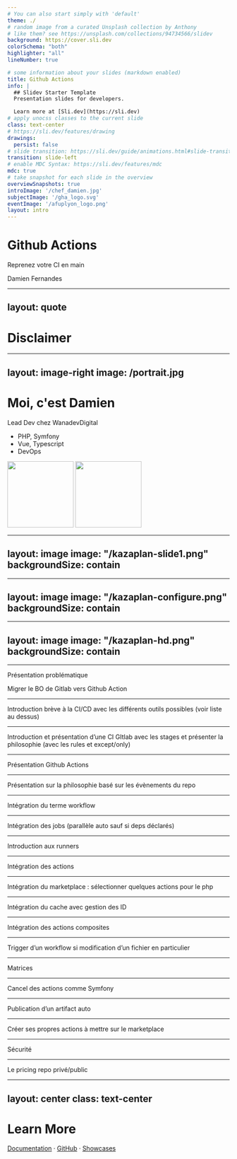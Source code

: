 ```yaml
---
# You can also start simply with 'default'
theme: ./
# random image from a curated Unsplash collection by Anthony
# like them? see https://unsplash.com/collections/94734566/slidev
background: https://cover.sli.dev
colorSchema: "both"
highlighter: "all"
lineNumber: true

# some information about your slides (markdown enabled)
title: Github Actions 
info: |
  ## Slidev Starter Template
  Presentation slides for developers.

  Learn more at [Sli.dev](https://sli.dev)
# apply unocss classes to the current slide
class: text-center
# https://sli.dev/features/drawing
drawings:
  persist: false
# slide transition: https://sli.dev/guide/animations.html#slide-transitions
transition: slide-left
# enable MDC Syntax: https://sli.dev/features/mdc
mdc: true
# take snapshot for each slide in the overview
overviewSnapshots: true
introImage: '/chef_damien.jpg'
subjectImage: '/gha_logo.svg'
eventImage: '/afuplyon_logo.png'
layout: intro
---
```


# Github Actions

Reprenez votre CI en main

Damien Fernandes 

<div class="abs-br m-6 flex gap-2">
  <a href="https://github.com/damienfern" target="_blank" alt="GitHub" title="Open in GitHub"
    class="text-xl slidev-icon-btn opacity-50 !border-none !hover:text-white">
    <carbon-logo-github />
  </a>
</div>


<!-- But de la présentation :
- vous aider à mieux comprendre GA
- 
- vous donner des tips 
-->

---
layout: quote
---

# <span v-mark>Disclaimer</span>


---
layout: image-right
image: /portrait.jpg
---

# Moi, c'est Damien

Lead Dev chez WanadevDigital

- PHP, Symfony
- Vue, Typescript
- DevOps

<div class="grid grid-cols-2 items-center pt-10" >
  <img src="/wd-logo.webp"  height="150" width="150" class="rounded-lg" />
  <img src="/kazaplan-logo.png" height="150" width="150" />
</div>

---
layout: image 
image: "/kazaplan-slide1.png"
backgroundSize: contain
---

<!-- TODO : remove white from images -->
<!-- TODO : add layout to add page number -->

---
layout: image 
image: "/kazaplan-configure.png"
backgroundSize: contain
---

<!-- TODO : remove white from images -->

---
layout: image 
image: "/kazaplan-hd.png"
backgroundSize: contain
---

<!-- TODO : remove white from images -->


---


Présentation problématique 

Migrer le BO de Gitlab vers Github Action

---

Introduction brève à la CI/CD avec les différents outils possibles (voir liste au dessus)

---

Introduction et présentation d’une CI GItlab avec les stages et présenter la philosophie (avec les rules et except/only)

---

Présentation Github Actions 

---

Présentation sur la philosophie basé sur les évènements du repo

---

Intégration du terme workflow 

---

Intégration des jobs (parallèle auto sauf si deps déclarés)

---

Introduction aux runners

---

Intégration des actions

---

Intégration du marketplace : sélectionner quelques actions pour le php

---

Intégration du cache avec gestion des ID

---

Intégration des actions composites

---

Trigger d’un workflow si modification d’un fichier en particulier


---

Matrices

---

Cancel des actions comme Symfony

---

Publication d’un artifact auto

---

Créer ses propres actions à mettre sur le marketplace

---

Sécurité

---

Le pricing repo privé/public

---
layout: center
class: text-center
---

# Learn More

[Documentation](https://sli.dev) · [GitHub](https://github.com/slidevjs/slidev) · [Showcases](https://sli.dev/resources/showcases)

<PoweredBySlidev mt-10 />
